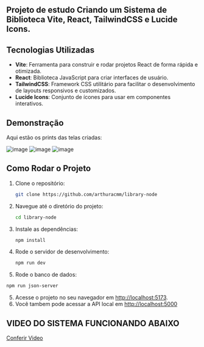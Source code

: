 ## Projeto de estudo Criando um Sistema de Biblioteca **Vite**, **React**, **TailwindCSS** e **Lucide Icons**.

## Tecnologias Utilizadas

- **Vite**: Ferramenta para construir e rodar projetos React de forma rápida e otimizada.
- **React**: Biblioteca JavaScript para criar interfaces de usuário.
- **TailwindCSS**: Framework CSS utilitário para facilitar o desenvolvimento de layouts responsivos e customizados.
- **Lucide Icons**: Conjunto de ícones para usar em componentes interativos.

## Demonstração

Aqui estão os prints das telas criadas:

![image](https://github.com/user-attachments/assets/44dc7183-b135-48a9-b66f-62bb3b71cb26)
![image](https://github.com/user-attachments/assets/3fdb8f5c-ae48-4a6c-9e74-0fba7c44012f)
![image](https://github.com/user-attachments/assets/d6467577-3f58-4259-8506-b40b952d7040)

## Como Rodar o Projeto

1. Clone o repositório:
    ```bash
    git clone https://github.com/arthuracmm/library-node
    ```

2. Navegue até o diretório do projeto:
    ```bash
    cd library-node
    ```

3. Instale as dependências:
    ```bash
    npm install
    ```

4. Rode o servidor de desenvolvimento:
    ```bash
    npm run dev
    ```

4. Rode o banco de dados:
```bash
npm run json-server
```

5. Acesse o projeto no seu navegador em [http://localhost:5173](http://localhost:5173).
6. Você tambem pode acessar a API local em [http://localhost:5000](http://localhost:5000)

## VIDEO DO SISTEMA FUNCIONANDO ABAIXO
[Conferir Video](https://www.linkedin.com/posts/arthur-marcelino-b311752b8_100daysofcode-50daysofcode-react-activity-7303450357777494017-T-1y?utm_source=social_share_send&utm_medium=member_desktop_web&rcm=ACoAAEwy6xUB0eDV80Hl5R30rrwWmBpgOwakzOM)
